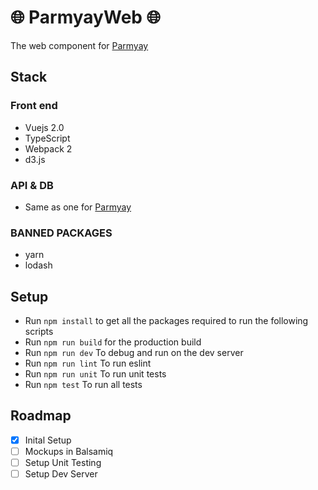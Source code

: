 # :globe_with_meridians: ParmyayWeb :globe_with_meridians:
The web component for [Parmyay](https://github.com/MrCeleryman/Parmyay)

## Stack

### Front end
* Vuejs 2.0
* TypeScript
* Webpack 2
* d3.js

### API & DB
* Same as one for [Parmyay](https://github.com/MrCeleryman/Parmyay)

### BANNED PACKAGES
* yarn
* lodash

## Setup

* Run `npm install` to get all the packages required to run the following scripts
* Run `npm run build` for the production build
* Run `npm run dev` To debug and run on the dev server
* Run `npm run lint` To run eslint
* Run `npm run unit` To run unit tests
* Run `npm test` To run all tests


## Roadmap
- [x] Inital Setup
- [ ] Mockups in Balsamiq
- [ ] Setup Unit Testing
- [ ] Setup Dev Server
